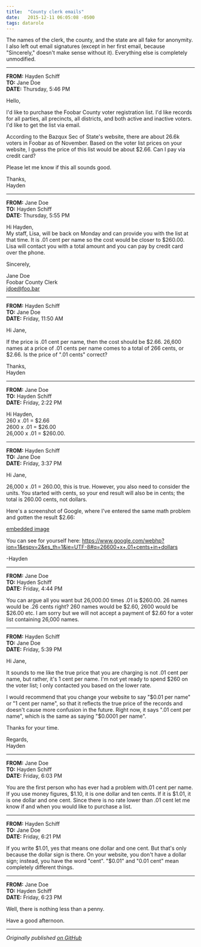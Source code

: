 ```yaml
---
title:  "County clerk emails"
date:   2015-12-11 06:05:08 -0500
tags: datarole
---
```


The names of the clerk, the county, and the state are all fake for anonymity. I also left out email signatures (except in her first email, because "Sincerely," doesn't make sense without it). Everything else is completely unmodified.

---


**FROM:** Hayden Schiff  
**TO:** Jane Doe  
**DATE:** Thursday, 5:46 PM  

Hello,

I'd like to purchase the Foobar County voter registration list. I'd like records for all parties, all precincts, all districts, and both active and inactive voters. I'd like to get the list via email.

According to the Bazqux Sec of State's website, there are about 26.6k voters in Foobar as of November. Based on the voter list prices on your website, I guess the price of this list would be about $2.66. Can I pay via credit card?

Please let me know if this all sounds good.

Thanks,  
Hayden


---


**FROM:** Jane Doe  
**TO:** Hayden Schiff  
**DATE:** Thursday, 5:55 PM  

Hi Hayden,  
My staff, Lisa, will be back on Monday and can provide you with the list at that time.  It is .01 cent per name so the cost would be closer to $260.00. Lisa will contact you with a total amount and you can pay by credit card over the phone.

Sincerely,


Jane Doe  
Foobar County Clerk  
jdoe@foo.bar


---


**FROM:** Hayden Schiff  
**TO:** Jane Doe  
**DATE:** Friday, 11:50 AM  

Hi Jane,

If the price is .01 cent per name, then the cost should be $2.66. 26,600 names at a price of .01 cents per name comes to a total of 266 cents, or $2.66. Is the price of ".01 cents" correct?

Thanks,  
Hayden


---


**FROM:** Jane Doe  
**TO:** Hayden Schiff  
**DATE:**	Friday, 2:22 PM  

Hi Hayden,  
260 x .01 = $2.66  
2600 x .01 = $26.00  
26,000 x .01 = $260.00.  


---


**FROM:** Hayden Schiff  
**TO:** Jane Doe  
**DATE:** Friday, 3:37 PM  

Hi Jane,

26,000 x .01 = 260.00, this is true. However, you also need to consider the units. You started with cents, so your end result will also be in cents; the total is 260.00 cents, not dollars.

Here's a screenshot of Google, where I've entered the same math problem and gotten the result $2.66:

[embedded image](http://i.imgur.com/0hpWlgr.png)

You can see for yourself here: https://www.google.com/webhp?ion=1&espv=2&es_th=1&ie=UTF-8#q=26600+x+.01+cents+in+dollars

-Hayden


---


**FROM:** Jane Doe  
**TO:** Hayden Schiff  
**DATE:** Friday, 4:44 PM  

You can argue all you want but 26,000.00 times .01 is $260.00.  26 names would be .26 cents right?  260 names would be $2.60, 2600 would be $26.00 etc.  I am sorry but we will not accept a payment of $2.60 for a voter list containing 26,000 names.


---


**FROM:** Hayden Schiff  
**TO:** Jane Doe  
**DATE:** Friday, 5:39 PM  

Hi Jane,

It sounds to me like the true price that you are charging is not .01 cent per name, but rather, it's 1 cent per name. I'm not yet ready to spend $260 on the voter list; I only contacted you based on the lower rate.

I would recommend that you change your website to say "$0.01 per name" or "1 cent per name", so that it reflects the true price of the records and doesn't cause more confusion in the future. Right now, it says ".01 cent per name", which is the same as saying "$0.0001 per name".

Thanks for your time.

Regards,  
Hayden


---


**FROM:** Jane Doe  
**TO:** Hayden Schiff  
**DATE:** Friday, 6:03 PM

You are the first person who has ever had a problem with.01 cent per name.  If you use money figures, $1.10, it is one dollar and ten cents.  If it is $1.01, it is one dollar and one cent.  Since there is no rate lower than .01 cent let me know if and when you would like to purchase a list.


---

**FROM:** Hayden Schiff  
**TO:** Jane Doe  
**DATE:** Friday, 6:21 PM  

If you write $1.01, yes that means one dollar and one cent. But that's only because the dollar sign is there. On your website, you don't have a dollar sign; instead, you have the word "cent". "$0.01" and "0.01 cent" mean completely different things.


---


**FROM:** Jane Doe  
**TO:** Hayden Schiff  
**DATE:** Friday, 6:23 PM  

Well, there is nothing less than a penny.

Have a good afternoon.

---

*Originally published [on GitHub](https://gist.github.com/oxguy3/bd92cf08c448f7bad33e)*
